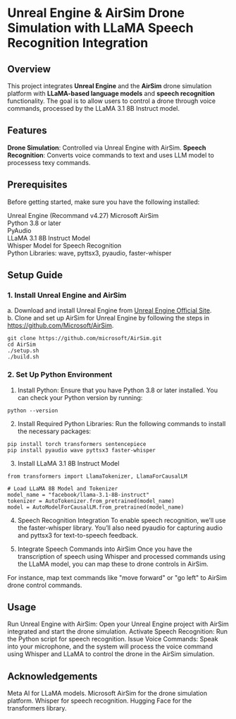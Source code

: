 # Unreal Engine & AirSim Drone Simulation with LLaMA Speech Recognition Integration 
## Overview
This project integrates __Unreal Engine__ and the __AirSim__ drone simulation platform with __LLaMA-based language models__ and __speech recognition__ functionality. 
The goal is to allow users to control a drone through voice commands, processed by the LLaMA 3.1 8B Instruct model.

## Features
__Drone Simulation__: Controlled via Unreal Engine with AirSim.
__Speech Recognition__: Converts voice commands to text and uses LLM model to processess texy commands.

## Prerequisites
Before getting started, make sure you have the following installed:

Unreal Engine (Recommand v4.27)
Microsoft AirSim  
Python 3.8 or later<br>
PyAudio<br>
LLaMA 3.1 8B Instruct Model<br>
Whisper Model for Speech Recognition<br>
Python Libraries: wave, pyttsx3, pyaudio, faster-whisper<br>

## Setup Guide
### 1. Install Unreal Engine and AirSim
   a. Download and install Unreal Engine from [Unreal Engine Official Site](https://www.unrealengine.com/en-US/download).<br>
   b. Clone and set up AirSim for Unreal Engine by following the steps in https://github.com/Microsoft/AirSim.

```
git clone https://github.com/microsoft/AirSim.git
cd AirSim
./setup.sh
./build.sh
```

### 2. Set Up Python Environment
1. Install Python: Ensure that you have Python 3.8 or later installed. You can check your Python version by running:
```
python --version
```
2. Install Required Python Libraries: Run the following commands to install the necessary packages:
```
pip install torch transformers sentencepiece
pip install pyaudio wave pyttsx3 faster-whisper
```
3. Install LLaMA 3.1 8B Instruct Model
```
from transformers import LlamaTokenizer, LlamaForCausalLM

# Load LLaMA 8B Model and Tokenizer
model_name = "facebook/llama-3.1-8B-instruct"  
tokenizer = AutoTokenizer.from_pretrained(model_name)
model = AutoModelForCausalLM.from_pretrained(model_name)
```
4. Speech Recognition Integration
To enable speech recognition, we’ll use the faster-whisper library. You’ll also need pyaudio for capturing audio and pyttsx3 for text-to-speech feedback.

5. Integrate Speech Commands into AirSim
Once you have the transcription of speech using Whisper and processed commands using the LLaMA model, you can map these to drone controls in AirSim.

For instance, map text commands like "move forward" or "go left" to AirSim drone control commands.

## Usage
Run Unreal Engine with AirSim: Open your Unreal Engine project with AirSim integrated and start the drone simulation.
Activate Speech Recognition: Run the Python script for speech recognition.
Issue Voice Commands: Speak into your microphone, and the system will process the voice command using Whisper and LLaMA to control the drone in the AirSim simulation.

## Acknowledgements
Meta AI for LLaMA models.
Microsoft AirSim for the drone simulation platform.
Whisper for speech recognition.
Hugging Face for the transformers library.
